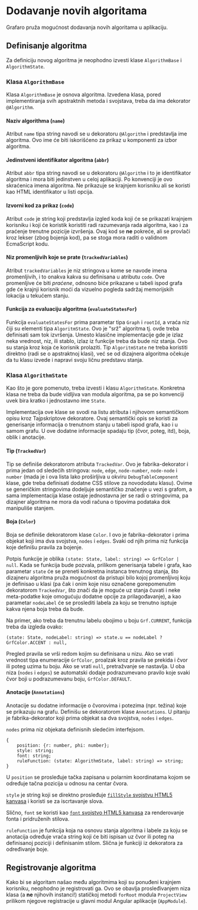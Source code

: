 # Dodavanje novih algoritama

Grafaro pruža mogućnost dodavanja novih algoritama u aplikaciju.  

## Definisanje algoritma

Za definiciju novog algoritma je neophodno izvesti klase `AlgorithmBase` i `AlgorithmState`. 

### Klasa `AlgorithmBase`

Klasa `AlgorithmBase` je osnova algoritma. Izvedena klasa, pored implementiranja svih apstraktnih metoda i svojstava, treba da ima dekorator `@Algorithm`.

#### Naziv algorithma (`name`)

Atribut `name` tipa string navodi se u dekoratoru `@Algorithm` i predstavlja ime algoritma. Ovo ime će biti iskorišćeno za prikaz u komponenti za izbor algoritma.

#### Jedinstveni identifikator algoritma (`abbr`)

Atribut `abbr` tipa string navodi se u dekoratoru `@Algorithm` i to je identifikator algoritma i mora biti jedinstven u celoj aplikaciji. Po konvenciji je ovo skraćenica imena algoritma. Ne prikazuje se krajnjem korisniku ali se koristi kao HTML identifikator u listi opcija.

#### Izvorni kod za prikaz (`code`)

Atribut `code` je string koji predstavlja izgled koda koji će se prikazati krajnjem korisniku i koji će koristik koristiti radi razumevanja rada algoritma, kao i za praćenje trenutne pozicije izvršenja. Ovaj kod se **ne** pokreće, ali se provlači kroz lekser (zbog bojenja kod), pa se stoga mora raditi o validnom EcmaScript kodu.

#### Niz promenljivih koje se prate (`trackedVariables`)

Atribut `trackedVariables` je niz stringova u kome se navode imena promenljivih, i to onakva kakva su definisana u atributu `code`. Ove promenljive će biti _praćene_, odnosno biće prikazane u tabeli ispod grafa gde će krajnji korisnik moći da vizuelno pogleda sadržaj memorijskih lokacija u tekućem stanju.

#### Funkcija za evaluaciju algoritma (`evaluateStatesFor`)

Funkcija `evaluateStatesFor` prima parametar tipa `Graph` i `rootId`, a vraća niz čiji su elementi tipa `AlgoritmState`. Ovo je "srž" algoritma tj. ovde treba definisati sam tok izvršenja. Umesto klasične implementacije gde je izlaz neka vrednost, niz, ili stablo, izlaz iz funkcije treba da bude niz stanja. Ovo su stanja kroz koja će korisnik prolaziti. Tip `AlgoritmState` ne treba koristiti direktno (radi se o apstraktnoj klasi), već se od dizajnera algoritma očekuje da tu klasu izvede i napravi svoju ličnu predstavu stanja.

### Klasa `AlgorithmState`

Kao što je gore pomenuto, treba izvesti i klasu `AlgorithmState`. Konkretna klasa ne treba da bude vidljiva van modula algoritma, pa se po konvenciji uvek bira kratko i jednostavno ime `State`.

Implementacija ove klase se svodi na listu atributa i njihovom semantičkom opisu kroz Tajpskriptove dekoratore. Ovaj semantički opis se koristi za generisanje informacija o trenutnom stanju u tabeli ispod grafa, kao i u samom grafu. U ove dodatne informacije spadaju tip (čvor, poteg, itd), boja, oblik i anotacije.

#### Tip (`TrackedVar`)

Tip se definiše dekoratorom atributa `TrackedVar`. Ovo je fabrika-dekorator i prima jedan od sledećih stringova: `node`, `edge`, `node-number`, `node-node` i `number` (mada je i ova lista lako proširljiva u okviru `DebugTableComponent` klase, gde treba definisati dodatne CSS stilove za novododatu klasu). Ovime se generičkim stringovima dodeljuje semantičko značenje u vezi s grafom, a sama implementacija klase ostaje jednostavna jer se radi o stringovima, pa dizajner algoritma ne mora da vodi računa o tipovima podataka dok manipuliše stanjem.

#### Boja (`Color`)

Boja se definiše dekoratorom klase `Color`. I ovo je fabrika-dekorator i prima objekat koji ima dva svojstva, `nodes` i `edges`. Svaki od njih prima niz funkcija koje definišu pravila za bojenje.

Potpis funkcije je oblika `(state: State, label: string) => GrfColor | null`. Kada se funkcija bude pozvala, prilikom generisanja tabele i grafa, kao parametar `state` će se preneti konkretna instanca trenutnog stanja, što dizajneru algoritma pruža mogućnost da pristupi bilo kojoj promenljivoj koju je definisao u klasi (pa čak i onim koje nisu označene gorepomenutim dekoratorom `TrackedVar`, što znači da je moguće uz stanja čuvati i neke meta-podatke koje omogućuju dodatne opcije za prilagođavanje), a kao parametar `nodeLabel` će se proslediti labela za koju se trenutno isptuje kakva njena boja treba da bude.

Na primer, ako treba da trenutnu labelu obojimo u boju `Grf.CURRENT`, funkcija treba da izgleda ovako:

```
(state: State, nodeLabel: string) => state.u == nodeLabel ? GrfColor.ACCENT : null,
```

Pregled pravila se vrši redom kojim su definisana u nizu. Ako se vrati vrednost tipa enumeracije `GrfColor`, proalzak kroz pravila se prekida i čvor ili poteg uzima tu boju. Ako se vrati `null`, pretražvanje se nastavlja. U oba niza (`nodes` i `edges`) se automatski dodaje podrazumevano pravilo koje svaki čvor boji u podrazumevanu boju, `GrfColor.DEFAULT`.

#### Anotacije (`Annotations`)

Anotacije su dodatne informacije o čvorovima i potezima (npr. težina) koje se prikazuju na grafu. Definišu se dekoratorom klase `Annotations`. U pitanju je fabrika-dekorator koji prima objekat sa dva svojstva, `nodes` i `edges`.

`nodes` prima niz objekata definisnih sledećim interfejsom.

```
{
    position: {r: number, phi: number};
    style: string;
    font: string;
    ruleFunction: (state: AlgorithmState, label: string) => string;
}
```

U `position` se prosleđuje tačka zapisana u polarnim koordinatama kojom se određuje tačna pozicija u odnosu na centar čvora.

`style` je string koji se direktno prosleđuje [`fillStyle` svojstvu HTML5 kanvasa](https://developer.mozilla.org/en-US/docs/Web/API/CanvasRenderingContext2D/fillStyle) i koristi se za iscrtavanje slova.
 
Slično, `font` se koristi kao [`font` svojstvo HTML5 kanvasa](https://developer.mozilla.org/en-US/docs/Web/API/CanvasRenderingContext2D/font) za renderovanje fonta i pridruženih stilova.

`ruleFunction` je funkcija koja na osnovu stanja algoritma i labele za koju se anotacija određuje vraća string koji će biti ispisan uz čvor ili poteg na definisanoj poziciji i definisanim stilom. Slična je funkciji iz dekoratora za određivanje boje.


## Registrovanje algoritma

Kako bi se algoritam našao među algoritmima koji su ponuđeni krajnjem korisniku, neophodno je registrovati ga. Ovo se obavlja prosleđivanjem niza klasa (a **ne** njihovih instanci!) statičkoj metodi `forRoot` modula `ProjectView` prilikom njegove registracije u glavni modul Angular aplikacije (`AppModule`).


